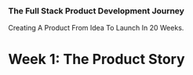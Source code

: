 ### The Full Stack Product Development Journey
Creating A Product From Idea To Launch In 20 Weeks.

# Week 1: The Product Story
